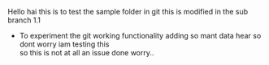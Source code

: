 
Hello hai this is to test the sample folder in git
this is modified in the sub branch 1.1 
* To experiment the git working functionality
adding so mant data hear so dont worry iam testing this  
so this is not at all an issue done worry..  
